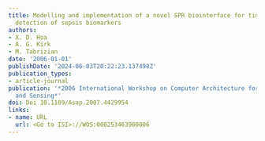 ```yaml
---
title: Modelling and implementation of a novel SPR biointerface for time-effective
  detection of sepsis biomarkers
authors:
- X. D. Hoa
- A. G. Kirk
- M. Tabrizian
date: '2006-01-01'
publishDate: '2024-06-03T20:22:23.137498Z'
publication_types:
- article-journal
publication: '*2006 International Workshop on Computer Architecture for Machine Perception
  and Sensing*'
doi: Doi 10.1109/Asap.2007.4429954
links:
- name: URL
  url: <Go to ISI>://WOS:000253463900006
---
```

